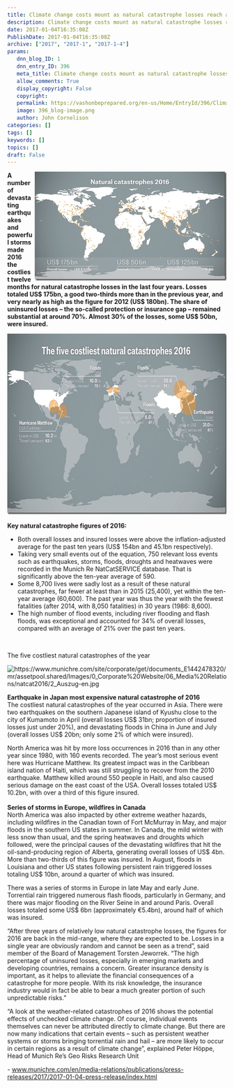 ```yaml
---
title: Climate change costs mount as natural catastrophe losses reach a 4 year high
description: Climate change costs mount as natural catastrophe losses reach a 4 year high
date: 2017-01-04T16:35:08Z
PublishDate: 2017-01-04T16:35:08Z
archive: ["2017", "2017-1", "2017-1-4"]
params:
   dnn_blog_ID: 1
   dnn_entry_ID: 396
   meta_title: Climate change costs mount as natural catastrophe losses reach a 4 year high
   allow_comments: True
   display_copyright: False
   copyright: 
   permalink: https://vashonbeprepared.org/en-us/Home/EntryId/396/Climate-change-costs-mount-as-natural-catastrophe-losses-reach-a-4-year-high
   image: 396_blog-image.png
   author: John Cornelison
categories: []
tags: []
keywords: []
topics: []
draft: False
---
```


<p><a href="/images/dnnBlog/1/396/Windows-Live-Writer-6be8117698a8_7421-1-4-2017_at_8.25.05_AM_5.jpg"><img title="1-4-2017 at 8.25.05 AM" style="border-top: 0px; border-right: 0px; background-image: none; border-bottom: 0px; float: right; padding-top: 0px; padding-left: 0px; border-left: 0px; margin: 0px 0px 5px 5px; display: inline; padding-right: 0px" border="0" alt="1-4-2017 at 8.25.05 AM" src="/images/dnnBlog/1/396/Windows-Live-Writer-6be8117698a8_7421-1-4-2017_at_8.25.05_AM_thumb_1.jpg" width="441" align="right" height="250" /></a><strong>A number of devastating earthquakes and powerful storms made 2016 the costliest twelve months for natural catastrophe losses in the last four years. Losses totaled US$ 175bn, a good two-thirds more than in the previous year, and very nearly as high as the figure for 2012 (US$ 180bn). The share of uninsured losses – the so-called protection or insurance gap – remained substantial at around 70%. Almost 30% of the losses, some US$ 50bn, were insured.</strong></p>  <p><strong><a href="/images/dnnBlog/1/396/Windows-Live-Writer-6be8117698a8_7421-1-4-2017_at_8.24.55_AM_2.jpg"><img title="1-4-2017 at 8.24.55 AM" style="border-top: 0px; border-right: 0px; background-image: none; border-bottom: 0px; padding-top: 0px; padding-left: 0px; border-left: 0px; display: inline; padding-right: 0px" border="0" alt="1-4-2017 at 8.24.55 AM" src="/images/dnnBlog/1/396/Windows-Live-Writer-6be8117698a8_7421-1-4-2017_at_8.24.55_AM_thumb.jpg" width="733" height="414" /></a></strong></p>  <p><strong>Key natural catastrophe figures of 2016:</strong></p>  <ul>   <li>Both overall losses and insured losses were above the inflation-adjusted average for the past ten years (US$ 154bn and 45.1bn respectively). </li>    <li>Taking very small events out of the equation, 750 relevant loss events such as earthquakes, storms, floods, droughts and heatwaves were recorded in the Munich Re NatCatSERVICE database. That is significantly above the ten-year average of 590. </li>    <li>Some 8,700 lives were sadly lost as a result of these natural catastrophes, far fewer at least than in 2015 (25,400), yet within the ten-year average (60,600). The past year was thus the year with the fewest fatalities (after 2014, with 8,050 fatalities) in 30 years (1986: 8,600). </li>    <li>The high number of flood events, including river flooding and flash floods, was exceptional and accounted for 34% of overall losses, compared with an average of 21% over the past ten years. </li> </ul>  <p>&#160;</p>  <p>The five costliest natural catastrophes of the year</p>  <p><img alt="https://www.munichre.com/site/corporate/get/documents_E1442478320/mr/assetpool.shared/Images/0_Corporate%20Website/06_Media%20Relations/natcat2016/2_Auszug-en.jpg" src="https://www.munichre.com/site/corporate/get/documents_E1442478320/mr/assetpool.shared/Images/0_Corporate%20Website/06_Media%20Relations/natcat2016/2_Auszug-en.jpg" /></p>  <p><strong>Earthquake in Japan most expensive natural catastrophe of 2016</strong>     <br />The costliest natural catastrophes of the year occurred in Asia. There were two earthquakes on the southern Japanese island of Kyushu close to the city of Kumamoto in April (overall losses US$ 31bn; proportion of insured losses just under 20%), and devastating floods in China in June and July (overall losses US$ 20bn; only some 2% of which were insured). </p>  <p>North America was hit by more loss occurrences in 2016 than in any other year since 1980, with 160 events recorded. The year’s most serious event here was Hurricane Matthew. Its greatest impact was in the Caribbean island nation of Haiti, which was still struggling to recover from the 2010 earthquake. Matthew killed around 550 people in Haiti, and also caused serious damage on the east coast of the USA. Overall losses totaled US$ 10.2bn, with over a third of this figure insured.    <br />    <br /><strong>Series of storms in Europe, wildfires in Canada</strong>     <br />North America was also impacted by other extreme weather hazards, including wildfires in the Canadian town of Fort McMurray in May, and major floods in the southern US states in summer. In Canada, the mild winter with less snow than usual, and the spring heatwaves and droughts which followed, were the principal causes of the devastating wildfires that hit the oil-sand-producing region of Alberta, generating overall losses of US$ 4bn. More than two-thirds of this figure was insured. In August, floods in Louisiana and other US states following persistent rain triggered losses totaling US$ 10bn, around a quarter of which was insured.</p>  <p>There was a series of storms in Europe in late May and early June. Torrential rain triggered numerous flash floods, particularly in Germany, and there was major flooding on the River Seine in and around Paris. Overall losses totaled some US$ 6bn (approximately €5.4bn), around half of which was insured. </p>  <p>“After three years of relatively low natural catastrophe losses, the figures for 2016 are back in the mid-range, where they are expected to be. Losses in a single year are obviously random and cannot be seen as a trend”, said member of the Board of Management Torsten Jeworrek. “The high percentage of uninsured losses, especially in emerging markets and developing countries, remains a concern. Greater insurance density is important, as it helps to alleviate the financial consequences of a catastrophe for more people. With its risk knowledge, the insurance industry would in fact be able to bear a much greater portion of such unpredictable risks.”</p>  <p>“A look at the weather-related catastrophes of 2016 shows the potential effects of unchecked climate change. Of course, individual events themselves can never be attributed directly to climate change. But there are now many indications that certain events – such as persistent weather systems or storms bringing torrential rain and hail – are more likely to occur in certain regions as a result of climate change”, explained Peter Höppe, Head of Munich Re’s Geo Risks Research Unit</p>  <p>- <a title="https://www.munichre.com/en/media-relations/publications/press-releases/2017/2017-01-04-press-release/index.html" href="http://www.munichre.com/en/media-relations/publications/press-releases/2017/2017-01-04-press-release/index.html">www.munichre.com/en/media-relations/publications/press-releases/2017/2017-01-04-press-release/index.html</a></p>

